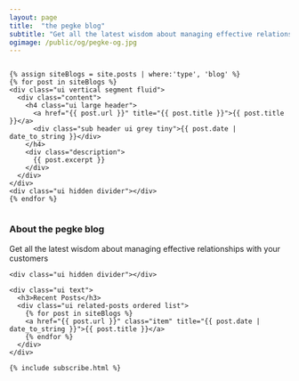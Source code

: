 ```yaml
---
layout: page
title:  "the pegke blog"
subtitle: "Get all the latest wisdom about managing effective relationships with your customers"
ogimage: /public/og/pegke-og.jpg
---
```


<div class="ui grid stackable">
  <div class="eleven wide column">

    {% assign siteBlogs = site.posts | where:'type', 'blog' %}
    {% for post in siteBlogs %}
    <div class="ui vertical segment fluid">
      <div class="content">
        <h4 class="ui large header">
          <a href="{{ post.url }}" title="{{ post.title }}">{{ post.title }}</a>
          <div class="sub header ui grey tiny">{{ post.date | date_to_string }}</div>
        </h4>
        <div class="description">
          {{ post.excerpt }}
        </div>
      </div>
    </div>
    <div class="ui hidden divider"></div>
    {% endfor %}
  </div>
  <div class="five wide column segment">
    <div class="ui text">
      <h3>About the pegke blog</h3>
      <p>
        Get all the latest wisdom about managing effective relationships with your customers
      </p>
    </div>

    <div class="ui hidden divider"></div>

    <div class="ui text">
      <h3>Recent Posts</h3>
      <div class="ui related-posts ordered list">
        {% for post in siteBlogs %}
        <a href="{{ post.url }}" class="item" title="{{ post.date | date_to_string }}">{{ post.title }}</a>
        {% endfor %}
      </div>
    </div>

    {% include subscribe.html %}


  </div>
</div>
